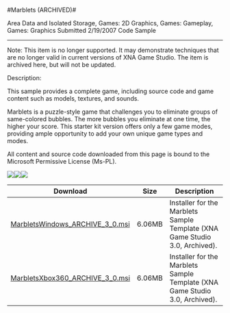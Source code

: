 #Marblets (ARCHIVED)#

Area
Data and Isolated Storage, Games: 2D Graphics, Games: Gameplay, Games: Graphics
Submitted
2/19/2007
Code Sample

---

Note: This item is no longer supported. It may demonstrate techniques that are no longer valid in current versions of XNA Game Studio. The item is archived here, but will not be updated.

Description: 

This sample provides a complete game, including source code and game content such as models, textures, and sounds.

Marblets is a puzzle-style game that challenges you to eliminate groups of same-colored bubbles. The more bubbles you eliminate at one time, the higher your score. This starter kit version offers only a few game modes, providing ample opportunity to add your own unique game types and modes.


All content and source code downloaded from this page is bound to the Microsoft Permissive License (Ms-PL).

![](https://github.com/kniEngine/XNAGameStudio/blob/main/Images/XNA_Marblets_01_small.jpg)![](https://github.com/kniEngine/XNAGameStudio/blob/main/Images/XNA_Marblets_02_small.jpg)![](https://github.com/kniEngine/XNAGameStudio/blob/main/Images/XNA_Marblets_03_small.jpg)


		

Download | Size | Description
---|---|---|
[MarbletsWindows_ARCHIVE_3_0.msi](https://github.com/kniEngine/XNAGameStudio/blob/main/Samples/MarbletsWindows_ARCHIVE_3_0.msi?raw=true) | 6.06MB | Installer for the Marblets Sample Template (XNA Game Studio 3.0, Archived).
[MarbletsXbox360_ARCHIVE_3_0.msi](https://github.com/kniEngine/XNAGameStudio/blob/main/Samples/MarbletsXbox360_ARCHIVE_3_0.msi?raw=true) | 6.06MB | Installer for the Marblets Sample Template (XNA Game Studio 3.0, Archived). 